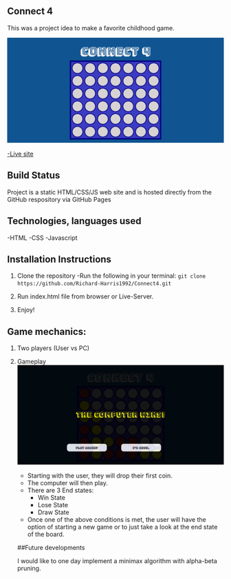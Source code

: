 ## Connect 4

This was a project idea to make a favorite childhood game. 

![Connect 4 board](./images/connect4.png)

[-Live site](https://richard-harris1992.github.io/Connect4/)

## Build Status

Project is a static HTML/CSS/JS web site and is hosted directly from the GitHub respository via GitHub Pages

## Technologies, languages used

-HTML
-CSS
-Javascript

## Installation Instructions

1. Clone the repository 
    -Run the following in your terminal: `git clone https://github.com/Richard-Harris1992/Connect4.git`

2. Run index.html file from browser or Live-Server.

3. Enjoy!

## Game mechanics:

1. Two players (User vs PC)

2. Gameplay
![End state](./images/gameplay.png)
    - Starting with the user, they will drop their first coin.
    - The computer will then play.
    - There are 3 End states:
        - Win State
        - Lose State
        - Draw State
    - Once one of the above conditions is met, the user will have the option of starting a new game or to just take a look at the end state of the board.

    ##Future developments

    I would like to one day implement a minimax algorithm with alpha-beta pruning.
